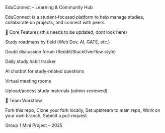 EduConnect – Learning & Community Hub

EduConnect is a student-focused platform to help manage studies, collaborate on projects, and connect with peers.

🔧 Core Features (this needs to be updated, dont look here)

Study roadmaps by field (Web Dev, AI, GATE, etc.)

Doubt discussion forum (Reddit/StackOverflow style)

Daily study habit tracker

AI chatbot for study-related questions

Virtual meeting rooms

Upload/access study materials (admin-reviewed)

👥 Team Workflow

Fork this repo,
Clone your fork locally,
Set upstream to main repo,
Work on your own branch,
Submit a pull request

Group 1 Mini Project – 2025
